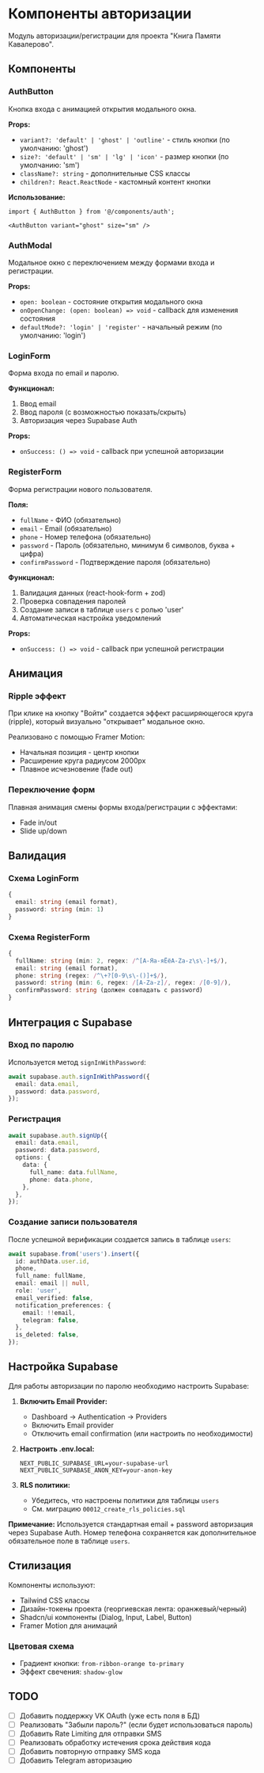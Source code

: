 # Компоненты авторизации

Модуль авторизации/регистрации для проекта "Книга Памяти Кавалерово".

## Компоненты

### AuthButton
Кнопка входа с анимацией открытия модального окна.

**Props:**
- `variant?: 'default' | 'ghost' | 'outline'` - стиль кнопки (по умолчанию: 'ghost')
- `size?: 'default' | 'sm' | 'lg' | 'icon'` - размер кнопки (по умолчанию: 'sm')
- `className?: string` - дополнительные CSS классы
- `children?: React.ReactNode` - кастомный контент кнопки

**Использование:**
```tsx
import { AuthButton } from '@/components/auth';

<AuthButton variant="ghost" size="sm" />
```

### AuthModal
Модальное окно с переключением между формами входа и регистрации.

**Props:**
- `open: boolean` - состояние открытия модального окна
- `onOpenChange: (open: boolean) => void` - callback для изменения состояния
- `defaultMode?: 'login' | 'register'` - начальный режим (по умолчанию: 'login')

### LoginForm
Форма входа по email и паролю.

**Функционал:**
1. Ввод email
2. Ввод пароля (с возможностью показать/скрыть)
3. Авторизация через Supabase Auth

**Props:**
- `onSuccess: () => void` - callback при успешной авторизации

### RegisterForm
Форма регистрации нового пользователя.

**Поля:**
- `fullName` - ФИО (обязательно)
- `email` - Email (обязательно)
- `phone` - Номер телефона (обязательно)
- `password` - Пароль (обязательно, минимум 6 символов, буква + цифра)
- `confirmPassword` - Подтверждение пароля (обязательно)

**Функционал:**
1. Валидация данных (react-hook-form + zod)
2. Проверка совпадения паролей
3. Создание записи в таблице `users` с ролью 'user'
4. Автоматическая настройка уведомлений

**Props:**
- `onSuccess: () => void` - callback при успешной регистрации

## Анимация

### Ripple эффект
При клике на кнопку "Войти" создается эффект расширяющегося круга (ripple), который визуально "открывает" модальное окно.

Реализовано с помощью Framer Motion:
- Начальная позиция - центр кнопки
- Расширение круга радиусом 2000px
- Плавное исчезновение (fade out)

### Переключение форм
Плавная анимация смены формы входа/регистрации с эффектами:
- Fade in/out
- Slide up/down

## Валидация

### Схема LoginForm
```typescript
{
  email: string (email format),
  password: string (min: 1)
}
```

### Схема RegisterForm
```typescript
{
  fullName: string (min: 2, regex: /^[А-Яа-яЁёA-Za-z\s\-]+$/),
  email: string (email format),
  phone: string (regex: /^\+?[0-9\s\-()]+$/),
  password: string (min: 6, regex: /[A-Za-z]/, regex: /[0-9]/),
  confirmPassword: string (должен совпадать с password)
}
```

## Интеграция с Supabase

### Вход по паролю
Используется метод `signInWithPassword`:

```typescript
await supabase.auth.signInWithPassword({
  email: data.email,
  password: data.password,
});
```

### Регистрация
```typescript
await supabase.auth.signUp({
  email: data.email,
  password: data.password,
  options: {
    data: {
      full_name: data.fullName,
      phone: data.phone,
    },
  },
});
```

### Создание записи пользователя
После успешной верификации создается запись в таблице `users`:

```typescript
await supabase.from('users').insert({
  id: authData.user.id,
  phone,
  full_name: fullName,
  email: email || null,
  role: 'user',
  email_verified: false,
  notification_preferences: {
    email: !!email,
    telegram: false,
  },
  is_deleted: false,
});
```

## Настройка Supabase

Для работы авторизации по паролю необходимо настроить Supabase:

1. **Включить Email Provider:**
   - Dashboard → Authentication → Providers
   - Включить Email provider
   - Отключить email confirmation (или настроить по необходимости)

2. **Настроить .env.local:**
   ```env
   NEXT_PUBLIC_SUPABASE_URL=your-supabase-url
   NEXT_PUBLIC_SUPABASE_ANON_KEY=your-anon-key
   ```

3. **RLS политики:**
   - Убедитесь, что настроены политики для таблицы `users`
   - См. миграцию `00012_create_rls_policies.sql`

**Примечание:** Используется стандартная email + password авторизация через Supabase Auth. Номер телефона сохраняется как дополнительное обязательное поле в таблице `users`.

## Стилизация

Компоненты используют:
- Tailwind CSS классы
- Дизайн-токены проекта (георгиевская лента: оранжевый/черный)
- Shadcn/ui компоненты (Dialog, Input, Label, Button)
- Framer Motion для анимаций

### Цветовая схема
- Градиент кнопки: `from-ribbon-orange to-primary`
- Эффект свечения: `shadow-glow`

## TODO

- [ ] Добавить поддержку VK OAuth (уже есть поля в БД)
- [ ] Реализовать "Забыли пароль?" (если будет использоваться пароль)
- [ ] Добавить Rate Limiting для отправки SMS
- [ ] Реализовать обработку истечения срока действия кода
- [ ] Добавить повторную отправку SMS кода
- [ ] Добавить Telegram авторизацию
